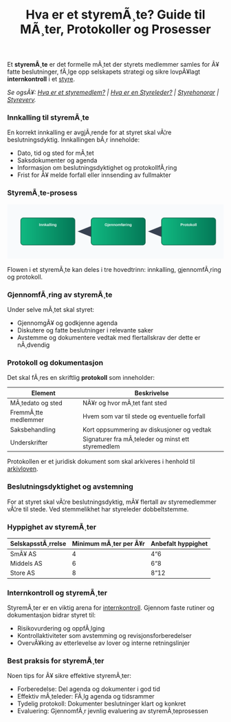 ﻿---
title: "Hva er et styremÃ¸te? Guide til MÃ¸ter, Protokoller og Prosesser"
meta_title: "Hva er et styremÃ¸te? Guide til MÃ¸ter, Protokoller og Prosesser"
meta_description: 'Et **styremÃ¸te** er det formelle mÃ¸tet der styrets medlemmer samles for Ã¥ fatte beslutninger, fÃ¸lge opp selskapets strategi og sikre lovpÃ¥lagt **internkont...'
slug: hva-er-et-styremote
type: blog
layout: pages/single
---

Et **styremÃ¸te** er det formelle mÃ¸tet der styrets medlemmer samles for Ã¥ fatte beslutninger, fÃ¸lge opp selskapets strategi og sikre lovpÃ¥lagt **internkontroll** i et [styre](/blogs/regnskap/hva-er-styre "Hva er Styre? Ansvar, Rolle og Oppgaver i Aksjeselskap").

*Se ogsÃ¥: [Hva er et styremedlem?](/blogs/regnskap/hva-er-et-styremedlem "Hva er et styremedlem? En Komplett Guide til Styremedlemmets Rolle og Ansvar") | [Hva er en Styreleder?](/blogs/regnskap/styreleder "Hva er Styreleder? Styrets Lederrolle i Norske Aksjeselskaper") | [Styrehonorar](/blogs/regnskap/styrehonorar "Hva er Styrehonorar? Guide til Styremedlemsvederlag") | [Styreverv](/blogs/regnskap/styreverv "Styreverv: Roller, Ansvar og Fordeler ved Styreverv i Norske Selskaper").*


### Innkalling til styremÃ¸te

En korrekt innkalling er avgjÃ¸rende for at styret skal vÃ¦re beslutningsdyktig. Innkallingen bÃ¸r inneholde:

* Dato, tid og sted for mÃ¸tet
* Saksdokumenter og agenda
* Informasjon om beslutningsdyktighet og protokollfÃ¸ring
* Frist for Ã¥ melde forfall eller innsending av fullmakter

### StyremÃ¸te-prosess

![StyremÃ¸te prosess](styremote-prosess.svg)

Flowen i et styremÃ¸te kan deles i tre hovedtrinn: innkalling, gjennomfÃ¸ring og protokoll.

### GjennomfÃ¸ring av styremÃ¸te

Under selve mÃ¸tet skal styret:

* GjennomgÃ¥ og godkjenne agenda
* Diskutere og fatte beslutninger i relevante saker
* Avstemme og dokumentere vedtak med flertallskrav der dette er nÃ¸dvendig

### Protokoll og dokumentasjon

Det skal fÃ¸res en skriftlig **protokoll** som inneholder:

| Element             | Beskrivelse                                              |
|---------------------|----------------------------------------------------------|
| MÃ¸tedato og sted    | NÃ¥r og hvor mÃ¸tet fant sted                              |
| FremmÃ¸tte medlemmer | Hvem som var til stede og eventuelle forfall             |
| Saksbehandling      | Kort oppsummering av diskusjoner og vedtak               |
| Underskrifter       | Signaturer fra mÃ¸teleder og minst ett styremedlem        |

Protokollen er et juridisk dokument som skal arkiveres i henhold til [arkivloven](/blogs/regnskap/hva-er-arkivloven "Hva er Arkivloven? Krav til Oppbevaring av Dokumenter").

### Beslutningsdyktighet og avstemning

For at styret skal vÃ¦re beslutningsdyktig, mÃ¥ flertall av styremedlemmer vÃ¦re til stede. Ved stemmelikhet har styreleder dobbeltstemme.

### Hyppighet av styremÃ¸ter

| SelskapsstÃ¸rrelse | Minimum mÃ¸ter per Ã¥r | Anbefalt hyppighet |
|------------------|----------------------|--------------------|
| SmÃ¥ AS           | 4                    | 4“6                |
| Middels AS       | 6                    | 6“8                |
| Store AS         | 8                    | 8“12               |

### Internkontroll og styremÃ¸ter

StyremÃ¸ter er en viktig arena for [internkontroll](/blogs/regnskap/hva-er-internkontroll "Hva er Internkontroll? Systemer for Risikoforvaltning og Compliance"). Gjennom faste rutiner og dokumentasjon bidrar styret til:

* Risikovurdering og oppfÃ¸lging
* Kontrollaktiviteter som avstemming og revisjonsforberedelser
* OvervÃ¥king av etterlevelse av lover og interne retningslinjer

### Best praksis for styremÃ¸ter

Noen tips for Ã¥ sikre effektive styremÃ¸ter:

* Forberedelse: Del agenda og dokumenter i god tid
* Effektiv mÃ¸teleder: FÃ¸lg agenda og tidsrammer
* Tydelig protokoll: Dokumenter beslutninger klart og konkret
* Evaluering: GjennomfÃ¸r jevnlig evaluering av styremÃ¸teprosessen






